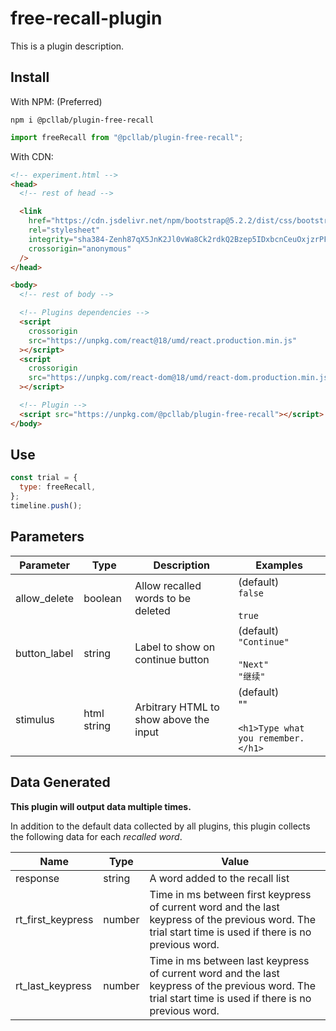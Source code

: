 # free-recall-plugin

This is a plugin description.

## Install

With NPM: (Preferred)

```
npm i @pcllab/plugin-free-recall
```

```js
import freeRecall from "@pcllab/plugin-free-recall";
```

With CDN:

```html
<!-- experiment.html -->
<head>
  <!-- rest of head -->

  <link
    href="https://cdn.jsdelivr.net/npm/bootstrap@5.2.2/dist/css/bootstrap.min.css"
    rel="stylesheet"
    integrity="sha384-Zenh87qX5JnK2Jl0vWa8Ck2rdkQ2Bzep5IDxbcnCeuOxjzrPF/et3URy9Bv1WTRi"
    crossorigin="anonymous"
  />
</head>

<body>
  <!-- rest of body -->

  <!-- Plugins dependencies -->
  <script
    crossorigin
    src="https://unpkg.com/react@18/umd/react.production.min.js"
  ></script>
  <script
    crossorigin
    src="https://unpkg.com/react-dom@18/umd/react-dom.production.min.js"
  ></script>

  <!-- Plugin -->
  <script src="https://unpkg.com/@pcllab/plugin-free-recall"></script>
</body>
```

## Use

```js
const trial = {
  type: freeRecall,
};
timeline.push();
```

## Parameters

| Parameter    | Type        | Description                            | Examples                                                  |
| ------------ | ----------- | -------------------------------------- | --------------------------------------------------------- |
| allow_delete | boolean     | Allow recalled words to be deleted     | (default)<br>`false`<br><br>`true`                        |
| button_label | string      | Label to show on continue button       | (default)<br>`"Continue"`<br><br>`"Next"`<br>`"继续"`     |
| stimulus     | html string | Arbitrary HTML to show above the input | (default)<br>""<br><br>`<h1>Type what you remember.</h1>` |

## Data Generated

**This plugin will output data multiple times.**

In addition to the default data collected by all plugins, this plugin collects the following data for each _recalled word_.

| Name              | Type   | Value                                                                                                                                                    |
| ----------------- | ------ | -------------------------------------------------------------------------------------------------------------------------------------------------------- |
| response          | string | A word added to the recall list                                                                                                                          |
| rt_first_keypress | number | Time in ms between first keypress of current word and the last keypress of the previous word. The trial start time is used if there is no previous word. |
| rt_last_keypress  | number | Time in ms between last keypress of current word and the last keypress of the previous word. The trial start time is used if there is no previous word.  |
